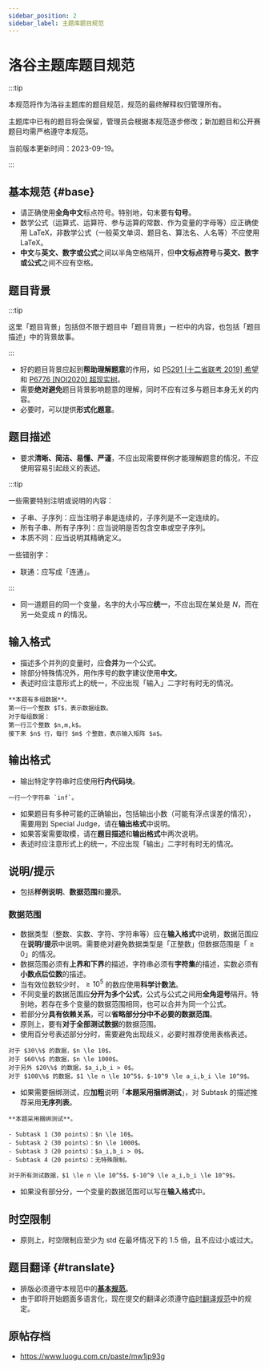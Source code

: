 ```yaml
---
sidebar_position: 2
sidebar_label: 主题库题目规范
---
```


# 洛谷主题库题目规范

:::tip

本规范将作为洛谷主题库的题目规范，规范的最终解释权归管理所有。

主题库中已有的题目将会保留，管理员会根据本规范逐步修改；新加题目和公开赛题目均需严格遵守本规范。

当前版本更新时间：2023-09-19。

:::

## 基本规范 {#base}

- 请正确使用**全角中文**标点符号。特别地，句末要有**句号**。
- 数学公式（运算式、运算符、参与运算的常数、作为变量的字母等）应正确使用 LaTeX，非数学公式（一般英文单词、题目名、算法名、人名等）不应使用 LaTeX。
- **中文**与**英文、数字或公式**之间以半角空格隔开，但**中文标点符号**与**英文、数字或公式**之间不应有空格。

## 题目背景

:::tip

这里「题目背景」包括但不限于题目中「题目背景」一栏中的内容，也包括「题目描述」中的背景故事。

:::

- 好的题目背景应起到**帮助理解题意**的作用，如 [P5291 [十二省联考 2019] 希望](https://www.luogu.com.cn/problem/P5291) 和 [P6776 [NOI2020] 超现实树](https://www.luogu.com.cn/problem/P6776)。
- 需要**绝对避免**题目背景影响题意的理解，同时不应有过多与题目本身无关的内容。
- 必要时，可以提供**形式化题意**。

## 题目描述

- 要求**清晰、简洁、易懂、严谨**，不应出现需要样例才能理解题意的情况，不应使用容易引起歧义的表述。

:::tip

一些需要特别注明或说明的内容：

- 子串、子序列：应当注明子串是连续的，子序列是不一定连续的。
- 所有子串、所有子序列：应当说明是否包含空串或空子序列。
- 本质不同：应当说明其精确定义。

一些错别字：

- 联通：应写成「连通」。

:::

- 同一道题目的同一个变量，名字的大小写应**统一**，不应出现在某处是 $N$，而在另一处变成 $n$ 的情况。

## 输入格式

- 描述多个并列的变量时，应**合并**为一个公式。
- 除部分特殊情况外，用作序号的数字建议使用**中文**。
- 表述时应注意形式上的统一，不应出现「输入」二字时有时无的情况。

```text
**本题有多组数据**。
第一行一个整数 $T$，表示数据组数。
对于每组数据：
第一行三个整数 $n,m,k$。  
接下来 $n$ 行，每行 $m$ 个整数，表示输入矩阵 $a$。
```

## 输出格式

- 输出特定字符串时应使用**行内代码块**。

```text
一行一个字符串 `inf`。
```

- 如果题目有多种可能的正确输出，包括输出小数（可能有浮点误差的情况），需要用到 Special Judge，请在**输出格式**中说明。
- 如果答案需要取模，请在**题目描述**和**输出格式**中两次说明。
- 表述时应注意形式上的统一，不应出现「输出」二字时有时无的情况。

## 说明/提示

- 包括**样例说明**、**数据范围**和**提示**。

### 数据范围

- 数据类型（整数、实数、字符、字符串等）应在**输入格式**中说明，数据范围应在**说明/提示**中说明。需要绝对避免数据类型是「正整数」但数据范围是「$\ge 0$」的情况。
- 数据范围必须有**上界和下界**的描述，字符串必须有**字符集**的描述，实数必须有**小数点后位数**的描述。
- 当有效位数较少时，$\ge 10^5$ 的数应使用**科学计数法**。
- 不同变量的数据范围应**分开为多个公式**，公式与公式之间用**全角逗号**隔开。特别地，若存在多个变量的数据范围相同，也可以合并为同一个公式。
- 若部分分**具有依赖关系**，可以**省略部分分中不必要的数据范围**。
- 原则上，要有**对于全部测试数据**的数据范围。
- 使用百分号表述部分分时，需要避免出现歧义，必要时推荐使用表格表述。

```text
对于 $30\%$ 的数据，$n \le 10$。  
对于 $60\%$ 的数据，$n \le 1000$。  
对于另外 $20\%$ 的数据，$a_i,b_i > 0$。
对于 $100\%$ 的数据，$1 \le n \le 10^5$，$-10^9 \le a_i,b_i \le 10^9$。
```

- 如果需要捆绑测试，应**加粗**说明「**本题采用捆绑测试**」，对 Subtask 的描述推荐采用**无序列表**。

```text
**本题采用捆绑测试**。

- Subtask 1（30 points）：$n \le 10$。
- Subtask 2（30 points）：$n \le 1000$。
- Subtask 3（20 points）：$a_i,b_i > 0$。
- Subtask 4（20 points）：无特殊限制。

对于所有测试数据，$1 \le n \le 10^5$，$-10^9 \le a_i,b_i \le 10^9$。
```

- 如果没有部分分，一个变量的数据范围可以写在**输入格式**中。

## 时空限制

- 原则上，时空限制应至少为 std 在最坏情况下的 $1.5$ 倍，且不应过小或过大。

## 题目翻译 {#translate}

- 排版必须遵守本规范中的[**基本规范**](#base)。
- 由于即将开始题面多语言化，现在提交的翻译必须遵守[临时翻译规范](https://www.luogu.com.cn/discuss/910780)中的规定。

## 原帖存档

- <https://www.luogu.com.cn/paste/mw1jp93g>

